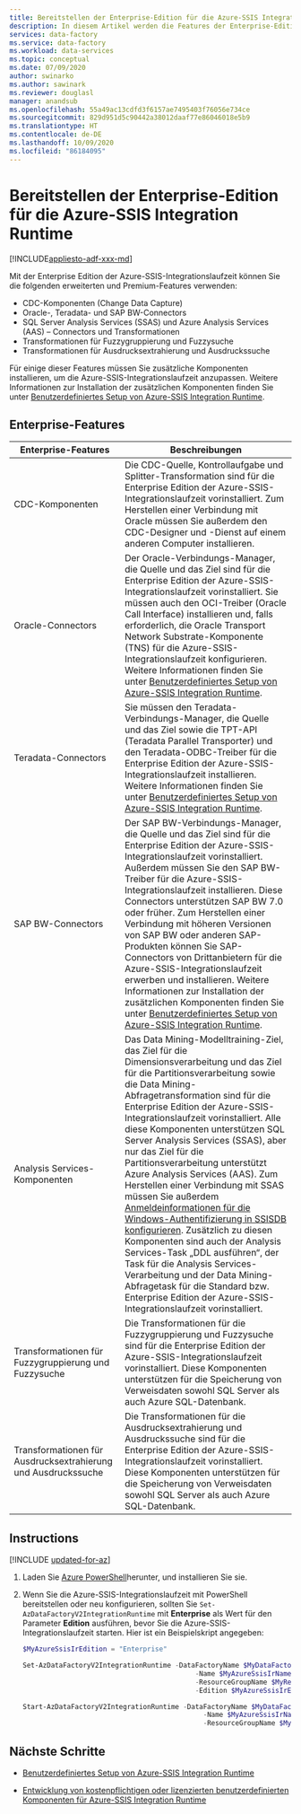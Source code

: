 ```yaml
---
title: Bereitstellen der Enterprise-Edition für die Azure-SSIS Integration Runtime
description: In diesem Artikel werden die Features der Enterprise-Edition für die Azure-SSIS-Integration Runtime beschrieben, und wie diese bereitgestellt wird.
services: data-factory
ms.service: data-factory
ms.workload: data-services
ms.topic: conceptual
ms.date: 07/09/2020
author: swinarko
ms.author: sawinark
ms.reviewer: douglasl
manager: anandsub
ms.openlocfilehash: 55a49ac13cdfd3f6157ae7495403f76056e734ce
ms.sourcegitcommit: 829d951d5c90442a38012daaf77e86046018e5b9
ms.translationtype: HT
ms.contentlocale: de-DE
ms.lasthandoff: 10/09/2020
ms.locfileid: "86184095"
---
```

# <a name="provision-enterprise-edition-for-the-azure-ssis-integration-runtime"></a>Bereitstellen der Enterprise-Edition für die Azure-SSIS Integration Runtime

[!INCLUDE[appliesto-adf-xxx-md](includes/appliesto-adf-xxx-md.md)]

Mit der Enterprise Edition der Azure-SSIS-Integrationslaufzeit können Sie die folgenden erweiterten und Premium-Features verwenden:
-   CDC-Komponenten (Change Data Capture)
-   Oracle-, Teradata- und SAP BW-Connectors
-   SQL Server Analysis Services (SSAS) und Azure Analysis Services (AAS) – Connectors und Transformationen
-   Transformationen für Fuzzygruppierung und Fuzzysuche
-   Transformationen für Ausdrucksextrahierung und Ausdruckssuche

Für einige dieser Features müssen Sie zusätzliche Komponenten installieren, um die Azure-SSIS-Integrationslaufzeit anzupassen. Weitere Informationen zur Installation der zusätzlichen Komponenten finden Sie unter [Benutzerdefiniertes Setup von Azure-SSIS Integration Runtime](how-to-configure-azure-ssis-ir-custom-setup.md).

## <a name="enterprise-features"></a>Enterprise-Features

| **Enterprise-Features** | **Beschreibungen** |
|---|---|
| CDC-Komponenten | Die CDC-Quelle, Kontrollaufgabe und Splitter-Transformation sind für die Enterprise Edition der Azure-SSIS-Integrationslaufzeit vorinstalliert. Zum Herstellen einer Verbindung mit Oracle müssen Sie außerdem den CDC-Designer und -Dienst auf einem anderen Computer installieren. |
| Oracle-Connectors | Der Oracle-Verbindungs-Manager, die Quelle und das Ziel sind für die Enterprise Edition der Azure-SSIS-Integrationslaufzeit vorinstalliert. Sie müssen auch den OCI-Treiber (Oracle Call Interface) installieren und, falls erforderlich, die Oracle Transport Network Substrate-Komponente (TNS) für die Azure-SSIS-Integrationslaufzeit konfigurieren. Weitere Informationen finden Sie unter [Benutzerdefiniertes Setup von Azure-SSIS Integration Runtime](how-to-configure-azure-ssis-ir-custom-setup.md). |
| Teradata-Connectors | Sie müssen den Teradata-Verbindungs-Manager, die Quelle und das Ziel sowie die TPT-API (Teradata Parallel Transporter) und den Teradata-ODBC-Treiber für die Enterprise Edition der Azure-SSIS-Integrationslaufzeit installieren. Weitere Informationen finden Sie unter [Benutzerdefiniertes Setup von Azure-SSIS Integration Runtime](how-to-configure-azure-ssis-ir-custom-setup.md). |
| SAP BW-Connectors | Der SAP BW-Verbindungs-Manager, die Quelle und das Ziel sind für die Enterprise Edition der Azure-SSIS-Integrationslaufzeit vorinstalliert. Außerdem müssen Sie den SAP BW-Treiber für die Azure-SSIS-Integrationslaufzeit installieren. Diese Connectors unterstützen SAP BW 7.0 oder früher. Zum Herstellen einer Verbindung mit höheren Versionen von SAP BW oder anderen SAP-Produkten können Sie SAP-Connectors von Drittanbietern für die Azure-SSIS-Integrationslaufzeit erwerben und installieren. Weitere Informationen zur Installation der zusätzlichen Komponenten finden Sie unter [Benutzerdefiniertes Setup von Azure-SSIS Integration Runtime](how-to-configure-azure-ssis-ir-custom-setup.md). |
| Analysis Services-Komponenten               | Das Data Mining-Modelltraining-Ziel, das Ziel für die Dimensionsverarbeitung und das Ziel für die Partitionsverarbeitung sowie die Data Mining-Abfragetransformation sind für die Enterprise Edition der Azure-SSIS-Integrationslaufzeit vorinstalliert. Alle diese Komponenten unterstützen SQL Server Analysis Services (SSAS), aber nur das Ziel für die Partitionsverarbeitung unterstützt Azure Analysis Services (AAS). Zum Herstellen einer Verbindung mit SSAS müssen Sie außerdem [Anmeldeinformationen für die Windows-Authentifizierung in SSISDB konfigurieren](https://docs.microsoft.com/sql/integration-services/lift-shift/ssis-azure-connect-with-windows-auth). Zusätzlich zu diesen Komponenten sind auch der Analysis Services-Task „DDL ausführen“, der Task für die Analysis Services-Verarbeitung und der Data Mining-Abfragetask für die Standard bzw. Enterprise Edition der Azure-SSIS-Integrationslaufzeit vorinstalliert. |
| Transformationen für Fuzzygruppierung und Fuzzysuche  | Die Transformationen für die Fuzzygruppierung und Fuzzysuche sind für die Enterprise Edition der Azure-SSIS-Integrationslaufzeit vorinstalliert. Diese Komponenten unterstützen für die Speicherung von Verweisdaten sowohl SQL Server als auch Azure SQL-Datenbank. |
| Transformationen für Ausdrucksextrahierung und Ausdruckssuche | Die Transformationen für die Ausdrucksextrahierung und Ausdruckssuche sind für die Enterprise Edition der Azure-SSIS-Integrationslaufzeit vorinstalliert. Diese Komponenten unterstützen für die Speicherung von Verweisdaten sowohl SQL Server als auch Azure SQL-Datenbank. |

## <a name="instructions"></a>Instructions

[!INCLUDE [updated-for-az](../../includes/updated-for-az.md)]

1.  Laden Sie [Azure PowerShell](/powershell/azure/install-az-ps)herunter, und installieren Sie sie.

2.  Wenn Sie die Azure-SSIS-Integrationslaufzeit mit PowerShell bereitstellen oder neu konfigurieren, sollten Sie `Set-AzDataFactoryV2IntegrationRuntime` mit **Enterprise** als Wert für den Parameter **Edition** ausführen, bevor Sie die Azure-SSIS-Integrationslaufzeit starten. Hier ist ein Beispielskript angegeben:

    ```powershell
    $MyAzureSsisIrEdition = "Enterprise"

    Set-AzDataFactoryV2IntegrationRuntime -DataFactoryName $MyDataFactoryName
                                               -Name $MyAzureSsisIrName
                                               -ResourceGroupName $MyResourceGroupName
                                               -Edition $MyAzureSsisIrEdition

    Start-AzDataFactoryV2IntegrationRuntime -DataFactoryName $MyDataFactoryName
                                                 -Name $MyAzureSsisIrName
                                                 -ResourceGroupName $MyResourceGroupName
    ```

## <a name="next-steps"></a>Nächste Schritte

-   [Benutzerdefiniertes Setup von Azure-SSIS Integration Runtime](how-to-configure-azure-ssis-ir-custom-setup.md)

-   [Entwicklung von kostenpflichtigen oder lizenzierten benutzerdefinierten Komponenten für Azure-SSIS Integration Runtime](how-to-develop-azure-ssis-ir-licensed-components.md)
